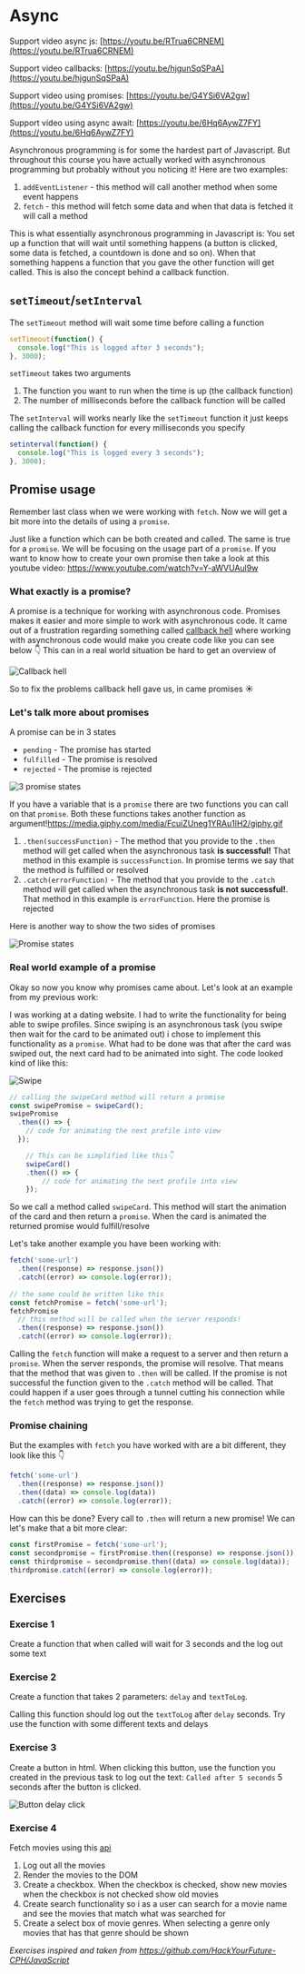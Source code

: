 # Async

Support video async js: [https://youtu.be/RTrua6CRNEM](https://youtu.be/RTrua6CRNEM)

Support video callbacks: [https://youtu.be/hjgunSqSPaA](https://youtu.be/hjgunSqSPaA)

Support video using promises: [https://youtu.be/G4YSi6VA2gw](https://youtu.be/G4YSi6VA2gw)

Support video using async await: [https://youtu.be/6Hq6AywZ7FY](https://youtu.be/6Hq6AywZ7FY)



Asynchronous programming is for some the hardest part of Javascript. But throughout this course you have actually worked with asynchronous programming but probably without you noticing it! Here are two examples:

1. `addEventListener` - this method will call another method when some event happens
2. `fetch` - this method will fetch some data and when that data is fetched it will call a method

This is what essentially asynchronous programming in Javascript is: You set up a function that will wait until something happens (a button is clicked, some data is fetched, a countdown is done and so on). When that something happens a function that you gave the other function will get called. This is also the concept behind a callback function.



## `setTimeout`/`setInterval`

The `setTimeout` method will wait some time before calling a function

```javascript
setTimeout(function() {
  console.log("This is logged after 3 seconds");
}, 3000);
```

`setTimeout` takes two arguments

1. The function you want to run when the time is up (the callback function)
2. The number of milliseconds before the callback function will be called



The `setInterval` will works nearly like the `setTimeout` function it just keeps calling the callback function for every milliseconds you specify

```javascript
setinterval(function() {
  console.log("This is logged every 3 seconds");
}, 3000);
```



## Promise usage

Remember last class when we were working with `fetch`. Now we will get a bit more into the details of using a `promise`.

Just like a function which can be both created and called. The same is true for a `promise`. We will be focusing on the usage part of a `promise`. If you want to know how to create your own promise then take a look at this youtube video: https://www.youtube.com/watch?v=Y-aWVUAul9w



### What exactly is a promise?

A promise is a technique for working with asynchronous code. Promises makes it easier and more simple to work with asynchronous code. It came out of a frustration regarding something called [callback hell](http://callbackhell.com/) where working with asynchronous code would make you create code like you can see below 👇 This can in a real world situation be hard to get an overview of

![Callback hell](../../assets/callback-hell.png)

So to fix the problems callback hell gave us, in came promises ☀️



### Let's talk more about promises

A promise can be in 3 states

- `pending` -  The promise has started
- `fulfilled` - The promise is resolved
- `rejected` - The promise is rejected

![3 promise states](../../assets/promise-states.png)



If you have a variable that is a `promise` there are two functions you can call on that `promise`. Both these functions takes another function as argument!https://media.giphy.com/media/FcuiZUneg1YRAu1lH2/giphy.gif

1. `.then(successFunction)` - The method that you provide to the `.then` method will get called when the asynchronous task **is successful!** That method in this example is `successFunction`. In promise terms we say that the method is fulfilled or resolved
2. `.catch(errorFunction)` - The method that you provide to the `.catch` method will get called when the asynchronous task **is not successful!**. That method in this example is `errorFunction`. Here the promise is rejected



Here is another way to show the two sides of promises

![Promise states](../../assets/promises-states.png)



### Real world example of a promise

Okay so now you know why promises came about. Let's look at an example from my previous work:

I was working at a dating website. I had to write the functionality for being able to swipe profiles. Since swiping is an asynchronous task (you swipe then wait for the card to be animated out) i chose to implement this functionality as a `promise`. What had to be done was that after the card was swiped out, the next card had to be animated into sight. The code looked kind of like this:

![Swipe](../../assets/swipe.png)



```javascript
// calling the swipeCard method will return a promise
const swipePromise = swipeCard();
swipePromise
  .then(() => {
  	// code for animating the next profile into view
  });

	// This can be simplified like this👇
	swipeCard()
    .then(() => {
    	// code for animating the next profile into view
    });
```

So we call a method called `swipeCard`. This method will start the animation of the card and then return a `promise`. When the card is animated the returned promise would fulfill/resolve



Let's take another example you have been working with:

````javascript
fetch('some-url')
  .then((response) => response.json())
  .catch((error) => console.log(error));
	
// the same could be written like this
const fetchPromise = fetch('some-url');
fetchPromise
  // this method will be called when the server responds!
  .then((response) => response.json())
  .catch((error) => console.log(error));
````

Calling the `fetch` function will make a request to a server and then return a `promise`. When the server responds, the promise will resolve. That means that the method that was given to  `.then` will be called. If the promise is not successful the function given to the `.catch` method will be called. That could happen if a user goes through a tunnel cutting his connection while the `fetch` method was trying to get the response. 



### Promise chaining

But the examples with `fetch` you have worked with are a bit different, they look like this 👇

```javascript
fetch('some-url')
  .then((response) => response.json())
  .then((data) => console.log(data))
  .catch((error) => console.log(error));
```

How can this be done? Every call to `.then` will return a new promise! We can let's make that a bit more clear:

```javascript
const firstPromise = fetch('some-url');
const secondpromise = firstPromise.then((response) => response.json());
const thirdpromise = secondpromise.then((data) => console.log(data));
thirdpromise.catch((error) => console.log(error));
```



## Exercises



### Exercise 1

Create a function that when called will wait for 3 seconds and the log out some text



### Exercise 2

Create a function that takes 2 parameters: `delay` and `textToLog`. 

Calling this function should log out the `textToLog` after `delay` seconds. Try use the function with some different texts and delays



### Exercise 3

Create a button in html. When clicking this button, use the function you created in the previous task to log out the text: `Called after 5 seconds` 5 seconds after the button is clicked.

![Button delay click](https://github.com/HackYourFuture-CPH/JavaScript/raw/master/javascript2/week3/assets/button-delay.gif)



### Exercise 4

Fetch movies using this [api](https://gist.githubusercontent.com/pankaj28843/08f397fcea7c760a99206bcb0ae8d0a4/raw/02d8bc9ec9a73e463b13c44df77a87255def5ab9/movies.json)

1. Log out all the movies
2. Render the movies to the DOM
3. Create a checkbox. When the checkbox is checked, show new movies when the checkbox is not checked show old movies
4. Create search functionality so i as a user can search for a movie name and see the movies that match what was searched for
5. Create a select box of movie genres. When selecting a genre only movies that has that genre should be shown

*Exercises inspired and taken from https://github.com/HackYourFuture-CPH/JavaScript*

